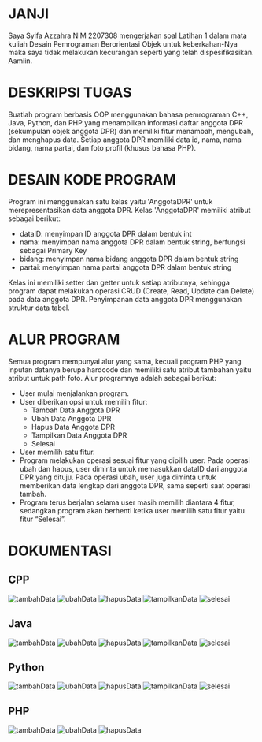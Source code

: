 # JANJI

Saya Syifa Azzahra NIM 2207308 mengerjakan soal Latihan 1 dalam mata kuliah
Desain Pemrograman Berorientasi Objek untuk keberkahan-Nya maka saya tidak melakukan kecurangan seperti yang telah
dispesifikasikan. Aamiin.

# DESKRIPSI TUGAS

Buatlah program berbasis OOP menggunakan bahasa pemrograman C++, Java,
Python, dan PHP yang menampilkan informasi daftar anggota DPR (sekumpulan
objek anggota DPR) dan memiliki fitur menambah, mengubah, dan menghapus data.
Setiap anggota DPR memiliki data id, nama, nama bidang, nama partai, dan foto
profil (khusus bahasa PHP).

# DESAIN KODE PROGRAM

Program ini menggunakan satu kelas yaitu 'AnggotaDPR' untuk merepresentasikan data anggota DPR. Kelas 'AnggotaDPR' memiliki atribut sebagai berikut:

- dataID: menyimpan ID anggota DPR dalam bentuk int
- nama: menyimpan nama anggota DPR dalam bentuk string, berfungsi sebagai Primary Key
- bidang: menyimpan nama bidang anggota DPR dalam bentuk string
- partai: menyimpan nama partai anggota DPR dalam bentuk string

Kelas ini memiliki setter dan getter untuk setiap atributnya, sehingga program dapat melakukan operasi CRUD (Create, Read, Update dan Delete) pada data anggota DPR. Penyimpanan data anggota DPR menggunakan struktur data tabel. 

# ALUR PROGRAM

Semua program mempunyai alur yang sama, kecuali program PHP yang inputan datanya berupa hardcode dan memiliki satu atribut tambahan yaitu atribut untuk path foto. Alur programnya adalah sebagai berikut:

- User mulai menjalankan program.
- User diberikan opsi untuk memilih fitur:
    - Tambah Data Anggota DPR
    - Ubah Data Anggota DPR
    - Hapus Data Anggota DPR
    - Tampilkan Data Anggota DPR
    - Selesai
- User memilih satu fitur.
- Program melakukan operasi sesuai fitur yang dipilih user. Pada operasi ubah dan hapus, user diminta untuk memasukkan dataID dari anggota DPR yang dituju. Pada operasi ubah, user juga diminta untuk memberikan data lengkap dari anggota DPR, sama seperti saat operasi tambah.
- Program terus berjalan selama user masih memilih diantara 4 fitur, sedangkan program akan berhenti ketika user memilih satu fitur yaitu fitur “Selesai”.

# DOKUMENTASI
## CPP
![tambahData](https://github.com/archieffa/LP1DPBO2024C1/assets/121290445/1235a9ea-3339-4761-9a22-acb59d09f492)
![ubahData](https://github.com/archieffa/LP1DPBO2024C1/assets/121290445/6243d438-75fc-4953-84a5-e21f479fb162)
![hapusData](https://github.com/archieffa/LP1DPBO2024C1/assets/121290445/54e1b5b4-43e6-4f77-8b26-0e9ea89c1279)
![tampilkanData](https://github.com/archieffa/LP1DPBO2024C1/assets/121290445/a96999d4-c2a1-4024-90d9-a1d364c35827)
![selesai](https://github.com/archieffa/LP1DPBO2024C1/assets/121290445/2218e5a4-6018-4173-90fb-10718c3589c4)

## Java
![tambahData](https://github.com/archieffa/LP1DPBO2024C1/assets/121290445/5cf2866c-7d6e-4597-ac18-a4d25a608f68)
![ubahData](https://github.com/archieffa/LP1DPBO2024C1/assets/121290445/c597ef1d-a184-4489-8a6f-588608968d4f)
![hapusData](https://github.com/archieffa/LP1DPBO2024C1/assets/121290445/3a7b326e-e1d2-4e5f-a6f2-2068b1a9a440)
![tampilkanData](https://github.com/archieffa/LP1DPBO2024C1/assets/121290445/2d3bc801-4e94-4f85-a3a8-756eba4d6152)
![selesai](https://github.com/archieffa/LP1DPBO2024C1/assets/121290445/bea25b39-e2cc-4147-bdc2-1dc1d906b80e)

## Python
![tambahData](https://github.com/archieffa/LP1DPBO2024C1/assets/121290445/5ac664da-5423-4df4-bd87-1b5107526127)
![ubahData](https://github.com/archieffa/LP1DPBO2024C1/assets/121290445/b9f777ad-86cb-4a60-8c59-8e32ee5039d0)
![hapusData](https://github.com/archieffa/LP1DPBO2024C1/assets/121290445/14121ea3-7496-4f71-a03d-e1197fccc47c)
![tampilkanData](https://github.com/archieffa/LP1DPBO2024C1/assets/121290445/08a41a88-9637-4072-9161-e8e6e394a15d)
![selesai](https://github.com/archieffa/LP1DPBO2024C1/assets/121290445/be6d9c15-3107-4c5f-a9c9-f1f243331e03)

## PHP
![tambahData](https://github.com/archieffa/LP1DPBO2024C1/assets/121290445/97c99258-a831-46f9-8cd0-76d2c9a36285)
![ubahData](https://github.com/archieffa/LP1DPBO2024C1/assets/121290445/97b239e0-7113-4a1b-9796-ec79489eb8d0)
![hapusData](https://github.com/archieffa/LP1DPBO2024C1/assets/121290445/febe9085-ac6c-4517-8265-3ba73969e01a)















